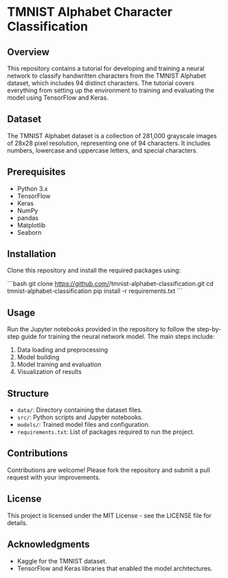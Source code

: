 # TMNIST Alphabet Character Classification

## Overview
This repository contains a tutorial for developing and training a neural network to classify handwritten characters from the TMNIST Alphabet dataset, which includes 94 distinct characters. The tutorial covers everything from setting up the environment to training and evaluating the model using TensorFlow and Keras.

## Dataset
The TMNIST Alphabet dataset is a collection of 281,000 grayscale images of 28x28 pixel resolution, representing one of 94 characters. It includes numbers, lowercase and uppercase letters, and special characters.

## Prerequisites
- Python 3.x
- TensorFlow
- Keras
- NumPy
- pandas
- Matplotlib
- Seaborn

## Installation
Clone this repository and install the required packages using:

\```bash
git clone https://github.com/<your-username>/tmnist-alphabet-classification.git
cd tmnist-alphabet-classification
pip install -r requirements.txt
\```

## Usage
Run the Jupyter notebooks provided in the repository to follow the step-by-step guide for training the neural network model. The main steps include:
1. Data loading and preprocessing
2. Model building
3. Model training and evaluation
4. Visualization of results

## Structure
- `data/`: Directory containing the dataset files.
- `src/`: Python scripts and Jupyter notebooks.
- `models/`: Trained model files and configuration.
- `requirements.txt`: List of packages required to run the project.

## Contributions
Contributions are welcome! Please fork the repository and submit a pull request with your improvements.

## License
This project is licensed under the MIT License - see the LICENSE file for details.

## Acknowledgments
- Kaggle for the TMNIST dataset.
- TensorFlow and Keras libraries that enabled the model architectures.
